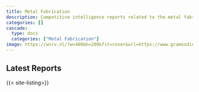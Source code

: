 ```yaml
---
title: Metal Fabrication
description: Competitive intelligence reports related to the metal fabrication industry.
categories: []
cascade:
  type: docs
  categories: ["Metal Fabrication"]
image: https://wsrv.nl/?w=400&h=200&fit=cover&url=https://www.gramosdiecast.com/web/image/product.product/5/image_1024/Large%20Aluminium%20Die%20Casting%20Components?unique=6029e7f
---
```


## Latest Reports

{{< site-listing>}}